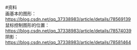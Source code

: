 #资料   
画基本的图形：  
https://blog.csdn.net/qq_37338983/article/details/78569139  
鼠标控制图形的位置：  
https://blog.csdn.net/qq_37338983/article/details/78574039  
阴影：  
https://blog.csdn.net/qq_37338983/article/details/78581464  